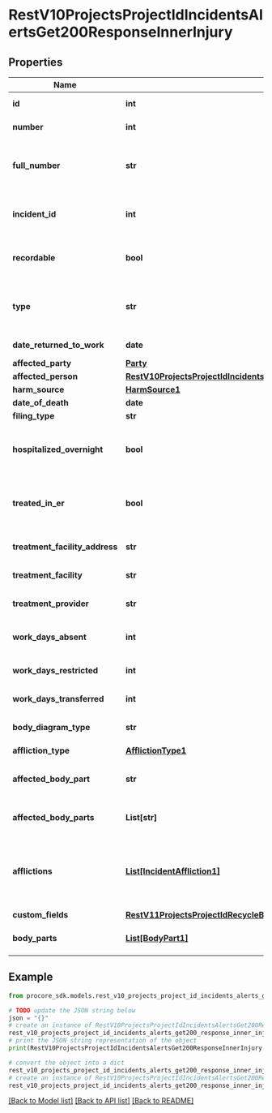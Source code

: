 # RestV10ProjectsProjectIdIncidentsAlertsGet200ResponseInnerInjury


## Properties

Name | Type | Description | Notes
------------ | ------------- | ------------- | -------------
**id** | **int** | Incident Record ID | [optional] 
**number** | **int** | The number of the Record | [optional] 
**full_number** | **str** | The Incident Number combined with the Record Number | [optional] 
**incident_id** | **int** | The id of the Incident to which the record belongs | [optional] 
**recordable** | **bool** | Indicates whether the Incident Record is recordable | [optional] 
**type** | **str** | The type of incident record (environmental, injury, near_miss, property_damage) | [optional] 
**date_returned_to_work** | **date** | Date returned to work | [optional] 
**affected_party** | [**Party**](Party.md) |  | [optional] 
**affected_person** | [**RestV10ProjectsProjectIdIncidentsAlertsGet200ResponseInnerInjuryAffectedPerson**](RestV10ProjectsProjectIdIncidentsAlertsGet200ResponseInnerInjuryAffectedPerson.md) |  | [optional] 
**harm_source** | [**HarmSource1**](HarmSource1.md) |  | [optional] 
**date_of_death** | **date** | Date of death | [optional] 
**filing_type** | **str** | Filing Type | [optional] 
**hospitalized_overnight** | **bool** | Represents whether the injured person was hospitalized overnight | [optional] 
**treated_in_er** | **bool** | Represents whether the injured person was treated in the ER | [optional] 
**treatment_facility_address** | **str** | The street address of the treatment facility | [optional] 
**treatment_facility** | **str** | The name of the treatment facility | [optional] 
**treatment_provider** | **str** | The name of the treatment provider | [optional] 
**work_days_absent** | **int** | The number of days absent from work | [optional] 
**work_days_restricted** | **int** | The number of days on restricted work | [optional] 
**work_days_transferred** | **int** | The number of days transferred | [optional] 
**body_diagram_type** | **str** | Body Type displayed in Body Diagram | [optional] 
**affliction_type** | [**AfflictionType1**](AfflictionType1.md) |  | [optional] 
**affected_body_part** | **str** | DEPRECATED. The body part affected by the affliction | [optional] 
**affected_body_parts** | **List[str]** | Array of body parts affected by the affliction | [optional] 
**afflictions** | [**List[IncidentAffliction1]**](IncidentAffliction1.md) | DEPRECATED. Array of afflictions affecting the injured person. Currently this is limited to one. | [optional] 
**custom_fields** | [**RestV11ProjectsProjectIdRecycleBinIncidentsWitnessStatementsGet200ResponseInnerCustomFields**](RestV11ProjectsProjectIdRecycleBinIncidentsWitnessStatementsGet200ResponseInnerCustomFields.md) |  | [optional] 
**body_parts** | [**List[BodyPart1]**](BodyPart1.md) | Body parts affected by the injury | [optional] 

## Example

```python
from procore_sdk.models.rest_v10_projects_project_id_incidents_alerts_get200_response_inner_injury import RestV10ProjectsProjectIdIncidentsAlertsGet200ResponseInnerInjury

# TODO update the JSON string below
json = "{}"
# create an instance of RestV10ProjectsProjectIdIncidentsAlertsGet200ResponseInnerInjury from a JSON string
rest_v10_projects_project_id_incidents_alerts_get200_response_inner_injury_instance = RestV10ProjectsProjectIdIncidentsAlertsGet200ResponseInnerInjury.from_json(json)
# print the JSON string representation of the object
print(RestV10ProjectsProjectIdIncidentsAlertsGet200ResponseInnerInjury.to_json())

# convert the object into a dict
rest_v10_projects_project_id_incidents_alerts_get200_response_inner_injury_dict = rest_v10_projects_project_id_incidents_alerts_get200_response_inner_injury_instance.to_dict()
# create an instance of RestV10ProjectsProjectIdIncidentsAlertsGet200ResponseInnerInjury from a dict
rest_v10_projects_project_id_incidents_alerts_get200_response_inner_injury_from_dict = RestV10ProjectsProjectIdIncidentsAlertsGet200ResponseInnerInjury.from_dict(rest_v10_projects_project_id_incidents_alerts_get200_response_inner_injury_dict)
```
[[Back to Model list]](../README.md#documentation-for-models) [[Back to API list]](../README.md#documentation-for-api-endpoints) [[Back to README]](../README.md)


